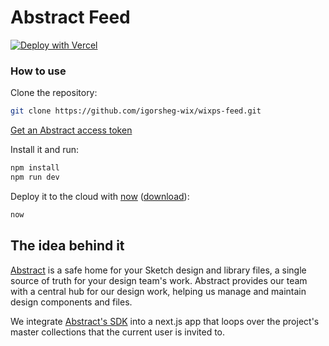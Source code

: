 # Abstract Feed



[![Deploy with Vercel](https://vercel.com/button)](https://vercel.com/new/git/external?repository-url=https%3A%2F%2Fgithub.com%2Figorsheg-wix%2Fabstract-feed)

### How to use

Clone the repository:

```bash
git clone https://github.com/igorsheg-wix/wixps-feed.git
```

[Get an Abstract access token](https://app.goabstract.com/account/tokens)

Install it and run:

```bash
npm install
npm run dev
```

Deploy it to the cloud with [now](https://zeit.co/now) ([download](https://zeit.co/download)):

```bash
now
```

## The idea behind it

[Abstract](https://www.abstract.com) is a safe home for your Sketch design and library files, a single source of truth for your design team's work. Abstract provides our team with a central hub for our design work, helping us manage and maintain design components and files.

We integrate [Abstract's SDK](https://sdk.goabstract.com) into a next.js app that loops over the project's master collections that the current user is invited to. 

